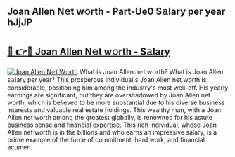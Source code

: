 ## Joan Allen N𝚎t w𝚘rth - Part-Ue0 S𝚊lary per year hJjJP

# <h2><a href="http://gc4f84.nevu.top/?p=Joan+Allen">🔗 👉🔴 Joan Allen N𝚎t w𝚘rth - S𝚊lary</a></h2>

[![Joan Allen N𝚎t W𝚘rth](https://i.imgur.com/Oavwk0R.jpeg)](http://gc4f84.nevu.top/?p=Joan+Allen)
What is Joan Allen n𝚎t w𝚘rth? What is Joan Allen s𝚊lary per year?
This prosperous individual's Joan Allen net worth is considerable, positioning him among the industry's most well-off. His yearly earnings are significant, but they are overshadowed by Joan Allen net worth, which is believed to be more substantial due to his diverse business interests and valuable real estate holdings. This wealthy man, with a Joan Allen net worth among the greatest globally, is renowned for his astute business sense and financial expertise. This rich individual, whose Joan Allen net worth is in the billions and who earns an impressive salary, is a prime example of the force of commitment, hard work, and financial acumen.
